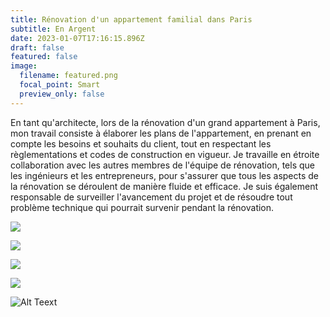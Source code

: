 ```yaml
---
title: Rénovation d'un appartement familial dans Paris
subtitle: En Argent
date: 2023-01-07T17:16:15.896Z
draft: false
featured: false
image:
  filename: featured.png
  focal_point: Smart
  preview_only: false
---
```

En tant qu'architecte, lors de la rénovation d'un grand appartement à Paris, mon travail consiste à élaborer les plans de l'appartement, en prenant en compte les besoins et souhaits du client, tout en respectant les règlementations et codes de construction en vigueur. Je travaille en étroite collaboration avec les autres membres de l'équipe de rénovation, tels que les ingénieurs et les entrepreneurs, pour s'assurer que tous les aspects de la rénovation se déroulent de manière fluide et efficace. Je suis également responsable de surveiller l'avancement du projet et de résoudre tout problème technique qui pourrait survenir pendant la rénovation.

![](jem-caomurat-b-8874.jpg)

![](jem-caomurat-b-8852.jpg)

![](jem-caomurat-b-8863.jpg)

![](jem-caomurat-b-8826w.jpg)

![Alt Teext](jem-caomurat-8803.jpg "Dernière Image")